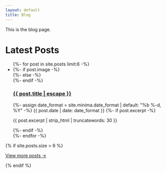 ```yaml
---
layout: default
title: Blog
---
```


This is the blog page.

<div class="blog-container">
  <h1>Latest Posts</h1>
  
  <ul class="post-list">
    {%- for post in site.posts limit:6 -%}
    <li>
      {%- if post.image -%}
        <div class="post-thumbnail" style="background-image: url({{ post.image | relative_url }});"></div>
      {%- else -%}
        <div class="post-thumbnail"></div>
      {%- endif -%}
      <h3>
        <a class="post-link" href="{{ post.url | relative_url }}">
          {{ post.title | escape }}
        </a>
      </h3>
      {%- assign date_format = site.minima.date_format | default: "%b %-d, %Y" -%}
      <span class="post-meta">{{ post.date | date: date_format }}</span>
      {%- if post.excerpt -%}
        <p class="post-excerpt">{{ post.excerpt | strip_html | truncatewords: 30 }}</p>
      {%- endif -%}
    </li>
    {%- endfor -%}
  </ul>
  
  {% if site.posts.size > 6 %}
  <p class="more-posts">
    <a href="{{ '/archive' | relative_url }}">View more posts →</a>
  </p>
  {% endif %}
</div>